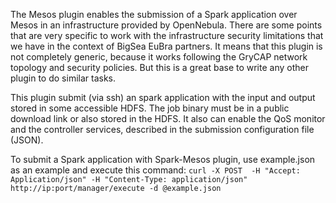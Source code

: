 The Mesos plugin enables the submission of a Spark application over Mesos in an infrastructure provided by OpenNebula. There are some points that are very specific to work with the infrastructure security limitations that we have in the context of BigSea EuBra partners. It means that this plugin is not completely generic, because it works following the GryCAP network topology and security policies. But this is a great base to write any other plugin to do similar tasks.

This plugin submit (via ssh) an spark application with the input and output stored in some accessible HDFS. The job binary must be in a public download link or also stored in the HDFS. It also can enable the QoS monitor and the controller services, described in the submission configuration file (JSON).

To submit a Spark application with Spark-Mesos plugin, use example.json as an example and execute this command:
```curl -X POST  -H "Accept: Application/json" -H "Content-Type: application/json" http://ip:port/manager/execute -d @example.json```
